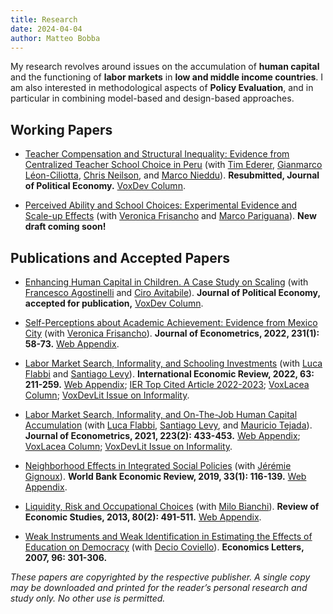 ```yaml
---
title: Research
date: 2024-04-04
author: Matteo Bobba
---
```


My research revolves around issues on the accumulation of **human capital** and the functioning of **labor markets** in **low and middle income countries**.  I am also interested in methodological aspects of **Policy Evaluation**, and in particular in combining model-based and design-based approaches. 


## Working Papers

- [Teacher Compensation and Structural Inequality: Evidence from Centralized Teacher School Choice in Peru](/BELNN_March2024.pdf) (with [Tim Ederer](https://sites.google.com/view/tim-ederer), [Gianmarco Léon-Ciliotta](https://sites.google.com/site/gianmarcoleon/), [Chris Neilson](https://christopherneilson.github.io/), and [Marco Nieddu](https://www.marconieddu.net/)).
**Resubmitted, Journal of Political Economy.** [VoxDev Column](https://voxdev.org/topic/education/how-teacher-wage-policies-help-reduce-urban-rural-achievement-gaps-evidence-peru).

- [Perceived Ability and School Choices: Experimental Evidence and Scale-up Effects](/BFP_May2023.pdf) (with [Veronica Frisancho](https://veronicafrisancho.net/) and [Marco Pariguana](https://www.marcopariguana.com/)). **New draft coming soon!**


## Publications and Accepted Papers

- [Enhancing Human Capital in Children. A Case Study on Scaling](/AAB_April2024.pdf) (with [Francesco Agostinelli](https://www.francesco-agostinelli.com/) and [Ciro Avitabile](https://sites.google.com/site/avitabileciro)).
**Journal of Political Economy, accepted for publication,** [VoxDev Column](https://voxdev.org/topic/education/how-scale-child-development-programmes).

- [Self-Perceptions about Academic Achievement: Evidence from Mexico City](/BF_joe2022.pdf) (with [Veronica Frisancho](https://veronicafrisancho.net/)). 
**Journal of Econometrics, 2022, 231(1): 58-73.** [Web Appendix](/BF_appendix.pdf).

- [Labor Market Search, Informality, and Schooling Investments](/BFL_ier2022.pdf) (with [Luca Flabbi](https://sites.google.com/site/lucaflabbi/) and [Santiago Levy](https://www.brookings.edu/people/santiago-levy/)).
**International Economic Review, 2022, 63: 211-259.** [Web Appendix](/BFL_appendix.pdf); [IER Top Cited Article 2022-2023](/Top_Cited_Article.pdf); [VoxLacea Column](https://vox.lacea.org/?q=blog/reforming_labor_markets); [VoxDevLit Issue on Informality](https://voxdev.org/voxdevlit/informality).

- [Labor Market Search, Informality, and On-The-Job Human Capital Accumulation](/BFLT_joe2021.pdf) (with [Luca Flabbi](https://sites.google.com/site/lucaflabbi/), [Santiago Levy](https://www.brookings.edu/people/santiago-levy/), and [Mauricio Tejada](https://mauriciotejada.com/)).
**Journal of Econometrics, 2021, 223(2): 433-453.** [Web Appendix](/BFLT_appendix.pdf); [VoxLacea Column](https://vox.lacea.org/?q=blog/reforming_labor_markets); [VoxDevLit Issue on Informality](https://voxdev.org/voxdevlit/informality).

- [Neighborhood Effects in Integrated Social Policies](/BG_wber2019.pdf) (with [Jérémie Gignoux](https://www.parisschoolofeconomics.eu/en/gignoux-jeremie/)). **World Bank Economic Review, 2019, 33(1): 116-139.** [Web Appendix](/BG_appendix.pdf).

- [Liquidity, Risk and Occupational Choices](/BB_res2013.pdf) (with [Milo Bianchi](https://sites.google.com/site/bianchimilo/)). **Review of Economic Studies, 2013, 80(2): 491-511.** [Web Appendix](/BB_appendix.pdf).

- [Weak Instruments and Weak Identification in Estimating the Effects of Education on Democracy](/BC_el2007.pdf) (with [Decio Coviello](https://www.hec.ca/en/profs/decio.coviello.html)).
**Economics Letters, 2007, 96: 301-306.**

*These papers are copyrighted by the respective publisher. A single copy may be downloaded and printed for the reader’s personal research and study only. No other use is permitted.*
